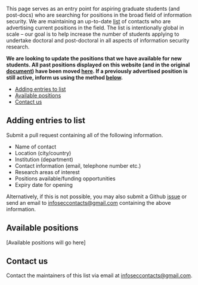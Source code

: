 This page serves as an entry point for aspiring graduate students (and post-docs) who are searching for positions in the broad field of information security. We are maintaining an up-to-date [list](#current-positions) of contacts who are advertising current positions in the field. The list is intentionally global in scale &ndash; our goal is to help increase the number of students applying to undertake doctoral and post-doctoral in all aspects of information security research.

**We are looking to update the positions that we have available for new students. All past positions displayed on this website (and in the original [document](https://docs.google.com/document/d/17r18cKaMSeZF4fI7UZYV0QwCvdbEb3vy3BMNZfgbgzI/edit)) have been moved [here](https://github.com/alxdavids/comp-sci-phd-contacts/blob/master/PAST-POSITIONS.md). If a previously advertised position is still active, inform us using the method [below](#adding-entries-to-list).**

* [Adding entries to list](#adding-entries-to-list)
* [Available positions](#available-positions)
* [Contact us](#contact-us)

## Adding entries to list

Submit a pull request containing all of the following information.

- Name of contact
- Location (city/country)
- Institution (department)
- Contact information (email, telephone number etc.)
- Research areas of interest
- Positions available/funding opportunities
- Expiry date for opening

Alternatively, if this is not possible, you may also submit a Github [issue]((https://github.com/alxdavids/comp-sci-phd-contacts/issues)) or send an email to [infoseccontacts@gmail.com](mailto:infoseccontacts@gmail.com) containing the above information.

## Available positions

[Available positions will go here]

## Contact us

Contact the maintainers of this list via email at [infoseccontacts@gmail.com](mailto:infoseccontacts@gmail.com).
